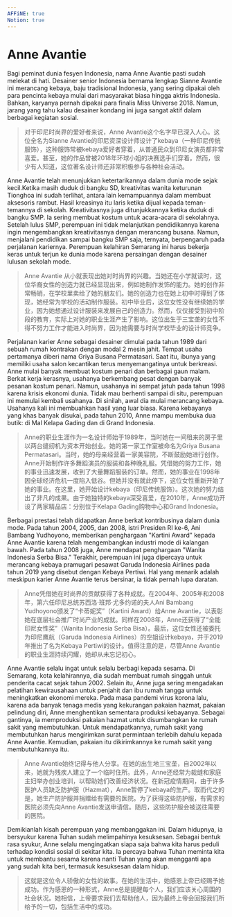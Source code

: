 ```yaml
---
AFFiNE: true
Notion: true
---
```


# Anne Avantie

Bagi peminat dunia fesyen Indonesia, nama Anne Avantie pasti sudah melekat di hati. Desainer senior Indonesia bernama lengkap Sianne Avantie ini merancang kebaya, baju tradisional Indonesia, yang sering dipakai oleh para pencinta kebaya mulai dari masyarakat biasa hingga aktris Indonesia. Bahkan, karyanya pernah dipakai para finalis Miss Universe 2018. Namun, jarang yang tahu kalau desainer kondang ini juga sangat aktif dalam berbagai kegiatan sosial.

> 对于印尼时尚界的爱好者来说，Anne Avantie这个名字早已深入人心。这位全名为Sianne Avantie的印尼资深设计师设计了kebaya（一种印尼传统服饰），这种服饰常被kebaya爱好者穿着，从普通民众到印尼女演员都非常喜爱。甚至，她的作品曾被2018年环球小姐的决赛选手们穿着。然而，很少有人知道，这位著名设计师还非常积极参与各种社会活动。

Anne Avantie telah menunjukkan ketertarikannya dalam dunia mode sejak kecil.Ketika masih duduk di bangku SD, kreativitas wanita keturunan Tionghoa ini sudah terlihat, antara lain kemampuannya dalam membuat aksesoris rambut. Hasil kreasinya itu laris ketika dijual kepada teman-temannya di sekolah. Kreativitasnya juga ditunjukkannya ketika duduk di bangku SMP. Ia sering membuat kostum untuk acara-acara di sekolahnya. Setelah lulus SMP, perempuan ini tidak melanjutkan pendidikannya karena ingin mengembangkan kreativitasnya dengan merancang busana. Namun, menjalani pendidikan sampai bangku SMP saja, ternyata, berpengaruh pada perjalanan kariernya. Perempuan kelahiran Semarang ini harus bekerja keras untuk terjun ke dunia mode karena persaingan dengan desainer lulusan sekolah mode.

> Anne Avantie 从小就表现出她对时尚界的兴趣。当她还在小学就读时，这位华裔女性的创造力就已经显现出来，例如她制作发饰的能力。她的创作非常畅销，在学校里卖给了她的朋友们。她的创造力也在她上初中时得到了体现，她经常为学校的活动制作服装。初中毕业后，这位女性没有继续她的学业，因为她想通过设计服装来发展自己的创造力。然而，仅仅接受到初中阶段的教育，实际上对她的职业生涯产生了影响。这位出生于三宝垄的女性不得不努力工作才能进入时尚界，因为她需要与时尚学校毕业的设计师竞争。

Perjalanan karier Anne sebagai desainer dimulai pada tahun 1989 dari sebuah rumah kontrakan dengan modal 2 mesin jahit. Tempat usaha pertamanya diberi nama Griya Busana Permatasari. Saat itu, ibunya yang memiliki usaha salon kecantikan terus menyemangatinya untuk berkreasi. Anne mulai banyak membuat kostum penari dan berbagai gaun malam. Berkat kerja kerasnya, usahanya berkembang pesat dengan banyak pesanan kostum penari. Namun, usahanya ini sempat jatuh pada tahun 1998 karena krisis ekonomi dunia. Tidak mau berhenti sampai di situ, perempuan ini memulai kembali usahanya. Di sinilah, awal dia mulai merancang kebaya. Usahanya kali ini membuahkan hasil yang luar biasa. Karena kebayanya yang khas banyak disukai, pada tahun 2010, Anne mampu membuka dua butik: di Mal Kelapa Gading dan di Grand Indonesia.

> Anne的职业生涯作为一名设计师始于1989年，当时她在一间租来的房子里以两台缝纫机为资本开始创业。她的第一家工作室被命名为Griya Busana Permatasari。当时，她的母亲经营着一家美容院，不断鼓励她进行创作。Anne开始制作许多舞蹈演员的服装和各种晚礼服。凭借她的努力工作，她的事业迅速发展，收到了大量舞蹈服装的订单。然而，她的事业在1998年因全球经济危机一度陷入低谷。但她并没有就此停下，这位女性重新开始了她的事业。在这里，她开始设计kebaya（印尼传统服饰）。这次她的努力结出了非凡的成果。由于她独特的kebaya深受喜爱，在2010年，Anne成功开设了两家精品店：分别位于Kelapa Gading购物中心和Grand Indonesia。

Berbagai prestasi telah didapatkan Anne berkat kontribusinya dalam dunia mode. Pada tahun 2004, 2005, dan 2008, istri Presiden RI ke-6, Ani Bambang Yudhoyono, memberikan penghargaan "Kartini Award" kepada Anne Avantie karena telah mengembangkan industri mode di kalangan bawah. Pada tahun 2008 juga, Anne mendapat penghargaan "Wanita Indonesia Serba Bisa." Terakhir, perempuan ini juga dipercaya untuk merancang kebaya pramugari pesawat Garuda Indonesia Airlines pada tahun 2019 yang disebut dengan Kebaya Pertiwi. Hal yang menarik adalah meskipun karier Anne Avantie terus bersinar, ia tidak pernah lupa daratan.

> Anne凭借她在时尚界的贡献获得了各种成就。在2004年、2005年和2008年，第六任印尼总统苏西洛·班邦·尤多约诺的夫人Ani Bambang Yudhoyono颁发了“卡蒂妮奖”（Kartini Award）给Anne Avantie，以表彰她在底层社会推广时尚产业的成就。同样在2008年，Anne还获得了“全能印尼女性奖”（Wanita Indonesia Serba Bisa）。最后，这位女性还被委托为印尼鹰航（Garuda Indonesia Airlines）的空姐设计kebaya，并于2019年推出了名为Kebaya Pertiwi的设计。值得注意的是，尽管Anne Avantie的职业生涯持续闪耀，她却从未忘记初心。

Anne Avantie selalu ingat untuk selalu berbagi kepada sesama. Di Semarang, kota kelahirannya, dia sudah membuat rumah singgah untuk penderita cacat sejak tahun 2002. Selain itu, Anne juga sering mengadakan pelatihan kewirausahaan untuk penjahit dan ibu rumah tangga untuk meningkatkan ekonomi mereka. Pada masa pandemi virus korona lalu, karena ada banyak tenaga medis yang kekurangan pakaian hazmat, pakaian pelindung diri, Anne menghentikan sementara produksi kebayanya. Sebagai gantinya, ia memproduksi pakaian hazmat untuk disumbangkan ke rumah sakit yang membutuhkan. Untuk mendapatkannya, rumah sakit yang membutuhkan harus mengirimkan surat permintaan terlebih dahulu kepada Anne Avantie. Kemudian, pakaian itu dikirimkannya ke rumah sakit yang membutuhkannya itu.

> Anne Avantie始终记得与他人分享。在她的出生地三宝垄，自2002年以来，她就为残疾人建立了一个临时住所。此外，Anne还经常为裁缝和家庭主妇举办创业培训，以帮助她们改善经济状况。在新冠疫情期间，由于许多医护人员缺乏防护服（Hazmat），Anne暂停了kebaya的生产。取而代之的是，她生产防护服并捐赠给有需要的医院。为了获得这些防护服，有需求的医院必须先向Anne Avantie发送申请信。随后，这些防护服会被送往需要的医院。

Demikianlah kisah perempuan yang membanggakan ini. Dalam hidupnya, ia bersyukur karena Tuhan sudah melimpahinya kesuksesan. Sebagai bentuk rasa syukur, Anne selalu mengingatkan siapa saja bahwa kita harus peduli terhadap kondisi sosial di sekitar kita. Ia percaya bahwa Tuhan meminta kita untuk membantu sesama karena nanti Tuhan yang akan mengganti apa yang sudah kita beri, termasuk kesuksesan dalam hidup.

> 这就是这位令人骄傲的女性的故事。在她的生活中，她感恩上帝已经赐予她成功。作为感恩的一种形式，Anne总是提醒每个人，我们应该关心周围的社会状况。她相信，上帝要求我们去帮助他人，因为最终上帝会回报我们所给予的一切，包括生活中的成功。
